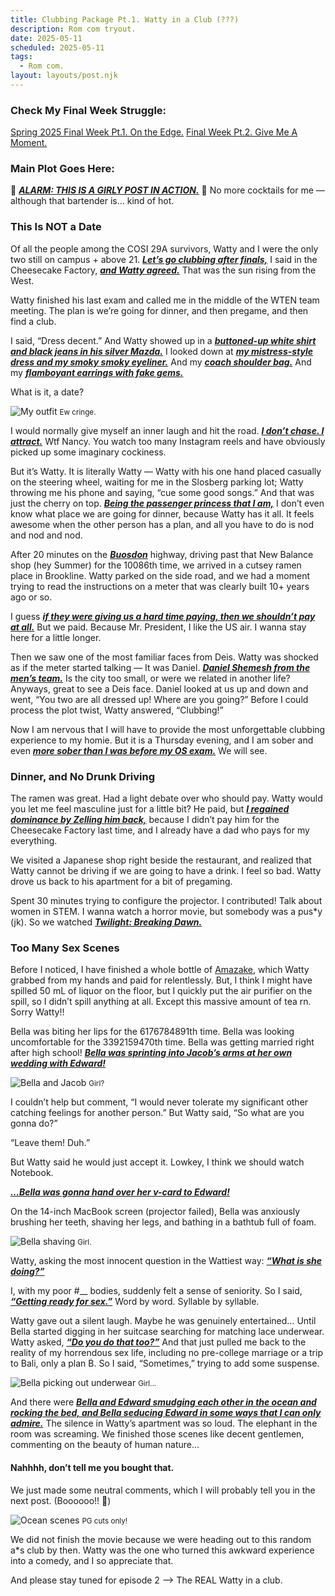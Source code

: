 ```yaml
---
title: Clubbing Package Pt.1. Watty in a Club (???)
description: Rom com tryout.
date: 2025-05-11
scheduled: 2025-05-11
tags:
  - Rom com.
layout: layouts/post.njk
---
```


<h3>Check My Final Week Struggle:</h3>
<a href="{{ '/posts/spring2025finalweekpt1/' | url }}">Spring 2025 Final Week Pt.1. On the Edge.</a>
<a href="{{ '/posts/spring2025finalweekpt2/' | url }}">Final Week Pt.2. Give Me A Moment.</a>

<h3>Main Plot Goes Here:</h3>

🚨 ***<u>ALARM: THIS IS A GIRLY POST IN ACTION.***</u> 🚨
No more cocktails for me — although that bartender is… kind of hot.

<h3>This Is NOT a Date</h3>

Of all the people among the COSI 29A survivors, Watty and I were the only two still on campus + above 21. ***<u>Let’s go clubbing after finals,***</u> I said in the Cheesecake Factory, ***<u>and Watty agreed.***</u> That was the sun rising from the West.

Watty finished his last exam and called me in the middle of the WTEN team meeting. The plan is we’re going for dinner, and then pregame, and then find a club.

I said, “Dress decent.” And Watty showed up in a  ***<u>buttoned-up white shirt and black jeans in his silver Mazda.***</u> I looked down at  ***<u>my mistress-style dress and my smoky smoky eyeliner.***</u> And my ***<u>coach shoulder bag.***</u> And my ***<u>flamboyant earrings with fake gems.***</u> 

What is it, a date?

![My outfit](/img/blog2.0/me-outfit.jpg)
<small>Ew cringe.</small>

I would normally give myself an inner laugh and hit the road. ***<u>I don’t chase. I attract.***</u> Wtf Nancy. You watch too many Instagram reels and have obviously picked up some imaginary cockiness. 

But it’s Watty. It is literally Watty — Watty with his one hand placed casually on the steering wheel, waiting for me in the Slosberg parking lot; Watty throwing me his phone and saying, “cue some good songs.” And that was just the cherry on top. ***<u>Being the passenger princess that I am,***</u> I don’t even know what place we are going for dinner, because Watty has it all. It feels awesome when the other person has a plan, and all you have to do is nod and nod and nod. 

After 20 minutes on the ***<u>Buosdon***</u> highway, driving past that New Balance shop (hey Summer) for the 10086th time, we arrived in a cutsey ramen place in Brookline. Watty parked on the side road, and we had a moment trying to read the instructions on a meter that was clearly built 10+ years ago or so. 

I guess ***<u>if they were giving us a hard time paying, then we shouldn’t pay at all.***</u> But we paid. Because Mr. President, I like the US air. I wanna stay here for a little longer.

Then we saw one of the most familiar faces from Deis. Watty was shocked as if the meter started talking — It was Daniel. ***<u>Daniel Shemesh from the men’s team.***</u> Is the city too small, or were we related in another life? Anyways, great to see a Deis face. Daniel looked at us up and down and went, “You two are all dressed up! Where are you going?” Before I could process the plot twist, Watty answered, “Clubbing!”

Now I am nervous that I will have to provide the most unforgettable clubbing experience to my homie. But it is a Thursday evening, and I am sober and even ***<u>more sober than I was before my OS exam.***</u> We will see.

<h3>Dinner, and No Drunk Driving</h3>

The ramen was great. Had a light debate over who should pay. Watty would you let me feel masculine just for a little bit? He paid, but ***<u>I regained dominance by Zelling him back,***</u> because I didn’t pay him for the Cheesecake Factory last time, and I already have a dad who pays for my everything.

We visited a Japanese shop right beside the restaurant, and realized that Watty cannot be driving if we are going to have a drink. I feel so bad. Watty drove us back to his apartment for a bit of pregaming.

Spent 30 minutes trying to configure the projector. I contributed! Talk about women in STEM. I wanna watch a horror movie, but somebody was a pus*y (jk). So we watched ***<u>Twilight: Breaking Dawn.***</u>

<h3>Too Many Sex Scenes</h3>

Before I noticed, I have finished a whole bottle of <a href="https://en.wikipedia.org/wiki/Amazake#:~:text=Amazake%20(甘酒%2C%20%5Bamazake%5D,mentioned%20in%20the%20Nihon%20Shoki.">Amazake</a>, which Watty grabbed from my hands and paid for relentlessly. But, I think I might have spilled 50 mL of liquor on the floor, but I quickly put the air purifier on the spill, so I didn’t spill anything at all. Except this massive amount of tea rn. Sorry Watty!!

Bella was biting her lips for the 6176784891th time. Bella was looking uncomfortable for the 3392159470th time. Bella was getting married right after high school! ***<u>Bella was sprinting into Jacob’s arms at her own wedding with Edward!***</u>

![Bella and Jacob](/img/blog2.0/bella-and-jacob.png)
<small>Girl?</small>

I couldn’t help but comment, “I would never tolerate my significant other catching feelings for another person.” But Watty said, “So what are you gonna do?” 

“Leave them! Duh.” 

But Watty said he would just accept it. Lowkey, I think we should watch Notebook.

 ***<u>…Bella was gonna hand over her v-card to Edward!***</u>

On the 14-inch MacBook screen (projector failed), Bella was anxiously brushing her teeth, shaving her legs, and bathing in a bathtub full of foam. 

![Bella shaving](/img/blog2.0/bella-shave.png)
<small>Girl.</small>

Watty, asking the most innocent question in the Wattiest way: ***<u>“What is she doing?”***</u>

I, with my poor #__ bodies, suddenly felt a sense of seniority. So I said, ***<u>“Getting ready for sex.”***</u> Word by word. Syllable by syllable. 

Watty gave out a silent laugh. Maybe he was genuinely entertained… Until Bella started digging in her suitcase searching for matching lace underwear. Watty asked,  ***<u>“Do you do that too?”***</u> And that just pulled me back to the reality of my horrendous sex life, including no pre-college marriage or a trip to Bali, only a plan B. So I said, “Sometimes,” trying to add some suspense.

![Bella picking out underwear](/img/blog2.0/bella-lace.png)
<small>Girl...</small>

And there were ***<u>Bella and Edward smudging each other in the ocean and rocking the bed, and Bella seducing Edward in some ways that I can only admire.***</u> The silence in Watty’s apartment was so loud. The elephant in the room was screaming. We finished those scenes like decent gentlemen, commenting on the beauty of human nature… <h4>Nahhhh, don’t tell me you bought that.</h4> We just made some neutral comments, which I will probably tell you in the next post. (Boooooo!! 👻)

![Ocean scenes](/img/blog2.0/bella-ocean.png)
<small>PG cuts only!</small>

We did not finish the movie because we were heading out to this random a*s club by then. Watty was the one who turned this awkward experience into a comedy, and I so appreciate that. 

And please stay tuned for episode 2 —> The REAL Watty in a club.



